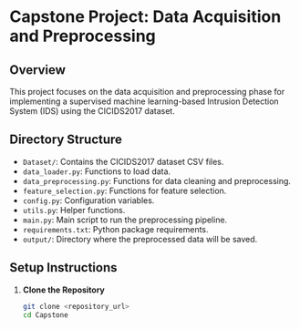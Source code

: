 # Capstone Project: Data Acquisition and Preprocessing

## Overview

This project focuses on the data acquisition and preprocessing phase for implementing a supervised machine learning-based Intrusion Detection System (IDS) using the CICIDS2017 dataset.

## Directory Structure

- `Dataset/`: Contains the CICIDS2017 dataset CSV files.
- `data_loader.py`: Functions to load data.
- `data_preprocessing.py`: Functions for data cleaning and preprocessing.
- `feature_selection.py`: Functions for feature selection.
- `config.py`: Configuration variables.
- `utils.py`: Helper functions.
- `main.py`: Main script to run the preprocessing pipeline.
- `requirements.txt`: Python package requirements.
- `output/`: Directory where the preprocessed data will be saved.

## Setup Instructions

1. **Clone the Repository**

   ```bash
   git clone <repository_url>
   cd Capstone
